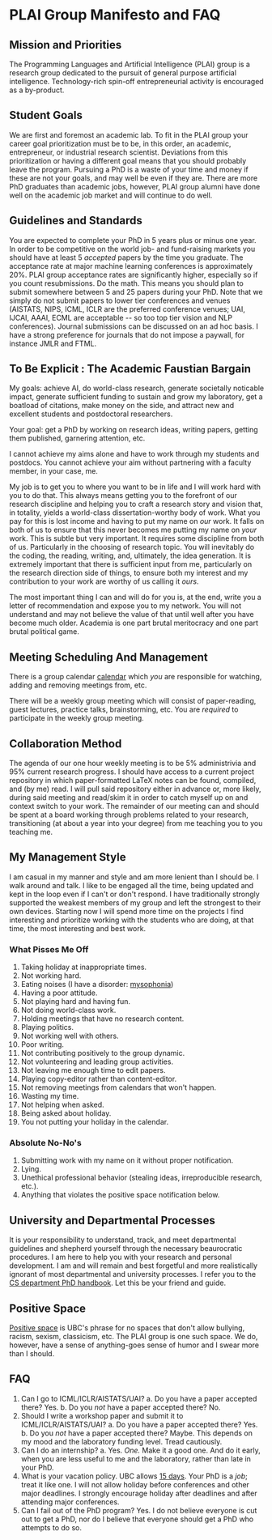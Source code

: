 # PLAI Group Manifesto and FAQ

## Mission and Priorities

The Programming Languages and Artificial Intelligence (PLAI) group is a research group dedicated to the pursuit of general purpose artificial intelligence.  Technology-rich spin-off entrepreneurial activity is encouraged as a by-product.

## Student Goals

We are first and foremost an academic lab.  To fit in the PLAI group your career goal prioritization must be to be, in this order, an academic, entrepreneur, or industrial research scientist.  Deviations from this prioritization or having a different goal means that you should probably leave the program.  Pursuing a PhD is a waste of your time and money if these are not your goals, and may well be even if they are.  There are more PhD graduates than academic jobs, however, PLAI group alumni have done well on the academic job market and will continue to do well.

## Guidelines and Standards

You are expected to complete your PhD in 5 years plus or minus one year.  In order to be competitive on the world job- and fund-raising markets you should have at least 5 _accepted_ papers by the time you graduate.  The acceptance rate at major machine learning conferences is approximately 20%.  PLAI group acceptance rates are significantly higher, especially so if you count resubmissions.  Do the math.  This means you should plan to submit somewhere between 5 and 25 papers during your PhD.  Note that we simply do not submit papers to lower tier conferences and venues (AISTATS, NIPS, ICML, ICLR are the preferred conference venues; UAI, IJCAI, AAAI, ECML are acceptable -- so too top tier vision and NLP conferences).  Journal submissions can be discussed on an ad hoc basis.  I have a strong preference for journals that do not impose a paywall, for instance JMLR and FTML.

## To Be Explicit : The Academic Faustian Bargain

My goals: achieve AI, do world-class research, generate societally noticable impact, generate sufficient funding to sustain and grow my laboratory, get a boatload of citations, make money on the side, and attract new and excellent students and postdoctoral researchers.

Your goal: get a PhD by working on research ideas, writing papers, getting them published, garnering attention, etc.

I cannot achieve my aims alone and have to work through my students and postdocs.  You cannot achieve your aim without partnering with a faculty member, in your case, me.

My job is to get you to where you want to be in life and I will work hard with you to do that.  This always means getting you to the forefront of our research discipline and helping you to craft a research story and vision that, in totality, yields a world-class dissertation-worthy body of work.  What you pay for this is lost income and having to put my name on _our_ work.  It falls on both of us to ensure that this never becomes me putting my name on _your_ work.  This is subtle but very important.  It requires some discipline from both of us.  Particularly in the choosing of research topic.  You will inevitably do the coding, the reading, writing, and, ultimately, the idea generation.  It is extremely important that there is sufficient input from me, particularly on the research direction side of things, to ensure both my interest and my contribution to your work are worthy of us calling it _ours_.  

The most important thing I can and will do for you is, at the end, write you a letter of recommendation and expose you to my network.  You will not understand and may not believe the value of that until well after you have become much older.  Academia is one part brutal meritocracy and one part brutal political game.  

## Meeting Scheduling And Management

There is a group calendar [calendar](https://calendar.google.com/calendar/ical/k4jgdu3ee4o7mi9ef8dbkrdnj0%40group.calendar.google.com/private-818c0ce15bc18c1bcac1f3cb4d98f93b/basic.ics) which _you_ are responsible for watching, adding and removing meetings from, etc.

There will be a weekly group meeting which will consist of paper-reading, guest lectures, practice talks, brainstorming, etc.  You are _required_ to participate in the weekly group meeting.

## Collaboration Method

The agenda of our one hour weekly meeting is to be 5% administrivia and 95% current research progress.  I should have access to a current project repository in which paper-formatted LaTeX notes can be found, compiled, and (by me) read.  I will pull said repository either in advance or, more likely, during said meeting and read/skim it in order to catch myself up on and context switch to your work.  The remainder of our meeting can and should be spent at a board working through problems related to your research, transitioning (at about a year into your degree) from me teaching you to you teaching me. 

## My Management Style

I am casual in my manner and style and am more lenient than I should be.  I walk around and talk.  I like to be engaged all the time, being updated and kept in the loop even if I can't or don't respond.  I have traditionally strongly supported the weakest members of my group and left the strongest to their own devices.  Starting now I will spend more time on the projects I find interesting and prioritize working with the students who are doing, at that time, the most interesting and best work.  

### What Pisses Me Off

1. Taking holiday at inappropriate times.
2. Not working hard.
3. Eating noises (I have a disorder: [mysophonia](https://en.wikipedia.org/wiki/Misophonia)) 
4. Having a poor attitude.
5. Not playing hard and having fun.
6. Not doing world-class work.
7. Holding meetings that have no research content.
8. Playing politics.
9. Not working well with others.
10. Poor writing.
11. Not contributing positively to the group dynamic.
12. Not volunteering and leading group activities.
13. Not leaving me enough time to edit papers.
14. Playing copy-editor rather than content-editor.
15. Not removing meetings from calendars that won't happen.
16. Wasting my time.
17. Not helping when asked.
18. Being asked about holiday.
19. You not putting your holiday in the calendar.

### Absolute No-No's

1. Submitting work with my name on it without proper notification.    
2. Lying.
3. Unethical professional behavior (stealing ideas, irreproducible research, etc.).
4. Anything that violates the positive space notification below.

## University and Departmental Processes

It is your responsibility to understand, track, and meet departmental guidelines and shepherd yourself through the necessary beaurocratic procedures.  I am here to help you with your research and personal development.  I am and will remain and best forgetful and more realistically ignorant of most departmental and university processes.  I refer you to the [CS department PhD handbook](https://www.cs.ubc.ca/students/grad/policies/grad-handbook/phd-program).  Let this be your friend and guide.

## Positive Space

[Positive space](http://positivespace.ubc.ca/) is UBC's phrase for no spaces that don't allow bullying, racism, sexism, classicism, etc.  The PLAI group is one such space.  We do, however, have a sense of anything-goes sense of humor and I swear more than I should.  

## FAQ

1. Can I go to ICML/ICLR/AISTATS/UAI?
    a. Do you have a paper accepted there?  Yes.
    b. Do you _not_ have a paper accepted there?  No.
2. Should I write a workshop paper and submit it to ICML/ICLR/AISTATS/UAI?
    a. Do you have a paper accepted there?  Yes.
    b. Do you _not_ have a paper accepted there?  Maybe.  This depends on my mood and the laboratory funding level.  Tread cautiously.
3. Can I do an internship?
    a. Yes.  _One._  Make it a good one.  And do it early, when you are less useful to me and the laboratory, rather than late in your PhD.
4. What is your vacation policy.
    UBC allows [15 days](https://www.grad.ubc.ca/current-students/managing-your-program/graduate-student-vacation-policy).  Your PhD is a _job_; treat it like one.  I will not allow holiday before conferences and other major deadlines.  I strongly encourage holiday after deadlines and after attending major conferences.  
5. Can I fail out of the PhD program?
  Yes.  I do not believe everyone is cut out to get a PhD, nor do I believe that everyone should get a PhD who attempts to do so. 
  

